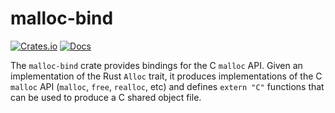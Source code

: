 <!-- Copyright 2017 the authors. See the 'Copyright and license' section of the README.md file at the top-level directory of this repository.

Licensed under the Apache License, Version 2.0 (the LICENSE file). This file may not be copied, modified, or distributed except according to those terms. -->

malloc-bind
===========

[![Crates.io](https://img.shields.io/crates/v/malloc-bind.svg)](https://crates.io/crates/malloc-bind)
[![Docs](https://docs.rs/malloc-bind/badge.svg)](https://docs.rs/malloc-bind)

The `malloc-bind` crate provides bindings for the C `malloc` API. Given an implementation of the Rust `Alloc` trait, it produces implementations of the C `malloc` API (`malloc`, `free`, `realloc`, etc) and defines `extern "C"` functions that can be used to produce a C shared object file.
